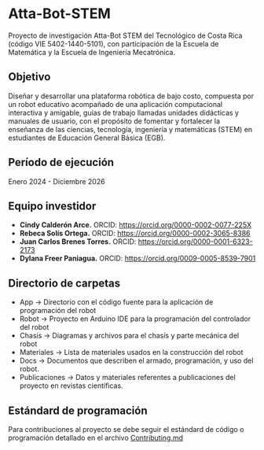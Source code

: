 # Atta-Bot-STEM

Proyecto de investigación Atta-Bot STEM del Tecnológico de Costa Rica (código VIE 5402-1440-5101), con participación de la Escuela de Matemática y la Escuela de Ingeniería Mecatrónica. 

## Objetivo 
Diseñar y desarrollar una plataforma robótica de bajo costo, compuesta por un robot educativo acompañado de una aplicación computacional interactiva y amigable, guías de trabajo llamadas unidades didácticas y manuales de usuario, con el propósito de fomentar y fortalecer la enseñanza de las ciencias, tecnología, ingeniería y matemáticas (STEM) en estudiantes de Educación General Básica (EGB).

## Período de ejecución
Enero 2024 - Diciembre 2026

## Equipo investidor
- **Cindy Calderón Arce.** ORCID: https://orcid.org/0000-0002-0077-225X  
- **Rebeca Solís Ortega.** ORCID: https://orcid.org/0000-0002-3065-8386  
- **Juan Carlos Brenes Torres.** ORCID: https://orcid.org/0000-0001-6323-2173  
- **Dylana Freer Paniagua.** ORCID: https://orcid.org/0009-0005-8539-7901  

## Directorio de carpetas
- App -> Directorio con el código fuente para la aplicación de programación del robot
- Robot -> Proyecto en Arduino IDE para la programación del controlador del robot
- Chasis -> Diagramas y archivos para el chasís y parte mecánica del robot
- Materiales -> Lista de materiales usados en la construcción del robot
- Docs -> Documentos que describen el armado, programación, y uso del robot.
- Publicaciones -> Datos y materiales referentes a publicaciones del proyecto en revistas científicas.  

## Estándard de programación
Para contribuciones al proyecto se debe seguir el estándard de código o programación detallado en el archivo [Contributing.md]


[Contributing.md]: <https://github.com/jcbrenes/Atta-Bot-STEM/blob/main/CONTRIBUTING.MD>
